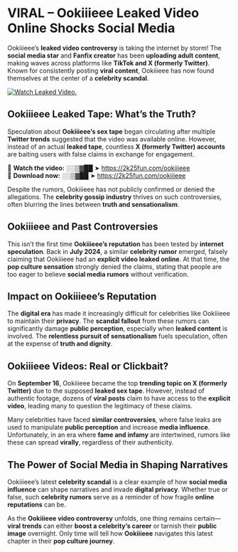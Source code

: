 # VIRAL – Ookiiieee Leaked Video Online Shocks Social Media 

Ookiiieee’s **leaked video controversy** is taking the internet by storm! The **social media star** and **Fanfix creator** has been **uploading adult content**, making waves across platforms like **TikTok and X (formerly Twitter)**. Known for consistently posting **viral content**, Ookiiieee has now found themselves at the center of a **celebrity scandal**.  

[![Watch Leaked Video.](https://miro.medium.com/v2/resize:fit:828/format:webp/1*cilzJN44JGOrTw9NJCrNHA.gif "Watch Leaked Video")](https://2k25fun.com/ookiiieee)

## **Ookiiieee Leaked Tape: What’s the Truth?**  
Speculation about **Ookiiieee’s sex tape** began circulating after multiple **Twitter trends** suggested that the video was available online. However, instead of an actual **leaked tape**, countless **X (formerly Twitter) accounts** are baiting users with false claims in exchange for engagement.  

🔹 **Watch the video:** ░░▒▓██ ➤ https://2k25fun.com/ookiiieee  
🔹 **Download now:** ░░▒▓██ ➤ https://2k25fun.com/ookiiieee  

Despite the rumors, Ookiiieee has not publicly confirmed or denied the allegations. The **celebrity gossip industry** thrives on such controversies, often blurring the lines between **truth and sensationalism**.  

## **Ookiiieee and Past Controversies**  
This isn’t the first time **Ookiiieee’s reputation** has been tested by **internet speculation**. Back in **July 2024**, a similar **celebrity rumor** emerged, falsely claiming that Ookiiieee had an **explicit video leaked online**. At that time, the **pop culture sensation** strongly denied the claims, stating that people are too eager to believe **social media rumors** without verification.  

## **Impact on Ookiiieee’s Reputation**  
The **digital era** has made it increasingly difficult for celebrities like Ookiiieee to maintain their **privacy**. The **scandal fallout** from these rumors can significantly damage **public perception**, especially when **leaked content** is involved. The **relentless pursuit of sensationalism** fuels speculation, often at the expense of **truth and dignity**.  

## **Ookiiieee Videos: Real or Clickbait?**  
On **September 16**, Ookiiieee became the top **trending topic on X (formerly Twitter)** due to the supposed **leaked sex tape**. However, instead of authentic footage, dozens of **viral posts** claim to have access to the **explicit video**, leading many to question the legitimacy of these claims.  

Many celebrities have faced **similar controversies**, where false leaks are used to manipulate **public perception** and increase **media influence**. Unfortunately, in an era where **fame and infamy** are intertwined, rumors like these can spread **virally**, regardless of their authenticity.  

## **The Power of Social Media in Shaping Narratives**  
Ookiiieee’s latest **celebrity scandal** is a clear example of how **social media influence** can shape narratives and invade **digital privacy**. Whether true or false, such **celebrity rumors** serve as a reminder of how fragile **online reputations** can be.  

As the **Ookiiieee video controversy** unfolds, one thing remains certain—**viral trends** can either **boost a celebrity’s career** or tarnish their **public image** overnight. Only time will tell how **Ookiiieee** navigates this latest chapter in their **pop culture journey**. 